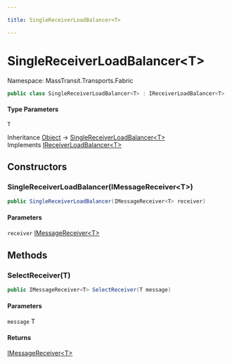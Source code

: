 ```yaml
---

title: SingleReceiverLoadBalancer<T>

---
```


# SingleReceiverLoadBalancer\<T\>

Namespace: MassTransit.Transports.Fabric

```csharp
public class SingleReceiverLoadBalancer<T> : IReceiverLoadBalancer<T>
```

#### Type Parameters

`T`<br/>

Inheritance [Object](https://learn.microsoft.com/en-us/dotnet/api/system.object) → [SingleReceiverLoadBalancer\<T\>](../masstransit-transports-fabric/singlereceiverloadbalancer-1)<br/>
Implements [IReceiverLoadBalancer\<T\>](../masstransit-transports-fabric/ireceiverloadbalancer-1)

## Constructors

### **SingleReceiverLoadBalancer(IMessageReceiver\<T\>)**

```csharp
public SingleReceiverLoadBalancer(IMessageReceiver<T> receiver)
```

#### Parameters

`receiver` [IMessageReceiver\<T\>](../masstransit-transports-fabric/imessagereceiver-1)<br/>

## Methods

### **SelectReceiver(T)**

```csharp
public IMessageReceiver<T> SelectReceiver(T message)
```

#### Parameters

`message` T<br/>

#### Returns

[IMessageReceiver\<T\>](../masstransit-transports-fabric/imessagereceiver-1)<br/>
